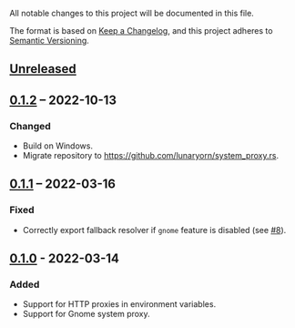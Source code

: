All notable changes to this project will be documented in this file.

The format is based on [Keep a Changelog](https://keepachangelog.com/en/1.0.0/),
and this project adheres to [Semantic Versioning](https://semver.org/spec/v2.0.0.html).

## [Unreleased]

## [0.1.2] – 2022-10-13

### Changed
- Build on Windows.
- Migrate repository to <https://github.com/lunaryorn/system_proxy.rs>.

## [0.1.1] – 2022-03-16

### Fixed
- Correctly export fallback resolver if `gnome` feature is disabled (see [#8]).

[#8]: https://codeberg.org/flausch/system_proxy.rs/issues/8

## [0.1.0] - 2022-03-14

### Added
- Support for HTTP proxies in environment variables.
- Support for Gnome system proxy.

[Unreleased]: https://github.com/lunaryorn/system_proxy.rs/compare/v0.1.2...HEAD
[0.1.2]: https://github.com/lunaryorn/system_proxy.rs/compare/v0.1.1...v0.1.2
[0.1.1]: https://github.com/lunaryorn/system_proxy.rs/compare/v0.1.0...v0.1.1
[0.1.0]: https://github.com/lunaryorn/system_proxy.rs/releases/tag/v0.1.0


